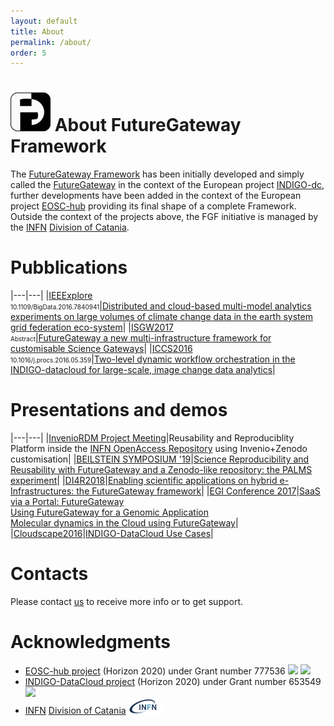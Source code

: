 ```yaml
---
layout: default
title: About
permalink: /about/
order: 5
---
```


# ![FGFIMG](/images/fglogo_64.png) About FutureGateway Framework
The [FutureGateway Framework][FGF] has been initially developed and simply called the [FutureGateway][FG] in the context of the European project [INDIGO-dc][INDIGO-DC], further developments have been added in the context of the European project [EOSC-hub][EOSC-HUB] providing its final shape of a complete Framework. Outside the context of the projects above, the FGF initiative is managed by the [INFN][INFN] [Division of Catania][INFNCT].

# Pubblications

|---|---|
|[IEEExplore](https://ieeexplore.ieee.org/Xplore/home.jsp)<br/><font size="1">10.1109/BigData.2016.7840941</font>|[Distributed and cloud-based multi-model analytics experiments on large volumes of climate change data in the earth system grid federation eco-system](https://ieeexplore.ieee.org/document/7840941)|
|[ISGW2017](http://iwsg2017.psnc.pl/programme/)<br/><font size="1">Abstract</font>|[FutureGateway a new multi-infrastructure framework for customisable Science Gateways](https://pdfs.semanticscholar.org/2077/f82cd6c5614f8660820acb123cce8fe2a799.pdf?_ga=2.216224854.1771539999.1568731156-1568765949.1568731156)|
|[ICCS2016](https://www.iccs-meeting.org/iccs2016/)<br/><font size="1">10.1016/j.procs.2016.05.359</font>|[Two-level dynamic workflow orchestration in the INDIGO-datacloud for large-scale, image change data analytics](https://core.ac.uk/download/pdf/82041254.pdf)|

# Presentations and demos

|---|---|
|[InvenioRDM Project Meeting][INVENIORDMPM]|Reusability and Reproduciblity Platform inside the [INFN OpenAccess Repository][INFNOAR] using Invenio+Zenodo customisation|
|[BEILSTEIN SYMPOSIUM '19](https://www.beilstein-institut.de/files/abstract_book_beilstein_openscience_symposium_2019_online.pdf)|[Science Reproducibility and Reusability with FutureGateway and a Zenodo-like repository: the PALMS experiment](/fgf/update/2019/10/15/beilstein-symposium-19.html)|
|[DI4R2018](https://indico.egi.eu/indico/event/3973/timetable/#20181009)|[Enabling scientific applications on hybrid e-Infrastructures: the FutureGateway framework](https://www.digitalinfrastructures.eu/content/enabling-scientific-applications-hybrid-e-infrastructures-futuregateway-framework)|
|[EGI Conference 2017](https://www.egi.eu/news/egi-conference-2017-catania-9-12-may/)|[SaaS via a Portal: FutureGateway](https://indico.egi.eu/indico/event/3249/session/39/contribution/144)<br/>[Using FutureGateway for a Genomic Application](https://indico.egi.eu/indico/event/3249/session/39/contribution/145)<br/>[Molecular dynamics in the Cloud using FutureGateway](https://indico.egi.eu/indico/event/3249/session/42/contribution/157)|
|[Cloudscape2016](https://www.cloudscapeseries.eu)|[INDIGO-DataCloud Use Cases](https://www.cloudscapeseries.eu/content/indigo-datacloud-use-cases)|

# Contacts
Please contact <a href="mailto: futuregatewayframework@ct.infn.it">us</a> to receive more info or to get support.

# Acknowledgments

* [EOSC-hub project](http://eosc-hub.eu/) (Horizon 2020) under Grant number 777536 <img src="https://wiki.eosc-hub.eu/download/attachments/1867786/eu%20logo.jpeg?version=1&modificationDate=1459256840098&api=v2" height="24"> <img src="https://wiki.eosc-hub.eu/download/attachments/18973612/eosc-hub-web.png?version=1&modificationDate=1516099993132&api=v2" height="24">
* [INDIGO-DataCloud project](https://www.indigo-datacloud.eu/) (Horizon 2020) under Grant number 653549 <img src="https://wiki.eosc-hub.eu/download/attachments/1867786/eu%20logo.jpeg?version=1&modificationDate=1459256840098&api=v2" height="24">
* [INFN] [Division of Catania][INFNCT] <img src="images/infn_logo.png" height="24">

[INFN]: https://www.infn.it
[INFNCT]: https://www.ct.infn.it
[INDIGO-DC]: https://www.indigo-datacloud.eu
[EOSC-HUB]: https://www.eosc-hub.eu
[FGF]: https://github.com/FutureGatewayFramework
[FG]: https://github.com/indigo-dc/fgDocumentation
[INVENIORDMPM]: https://indico.cern.ch/event/854421/page/18559-general-information
[INFNOAR]: https://www.openaccessrepository.it
